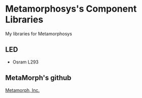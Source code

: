 # Metamorphosys's Component Libraries
My libraries for Metamorphosys

## LED
- Osram L293

## MetaMorph's github
[Metamorph, Inc.](https://github.com/metamorph-inc)





